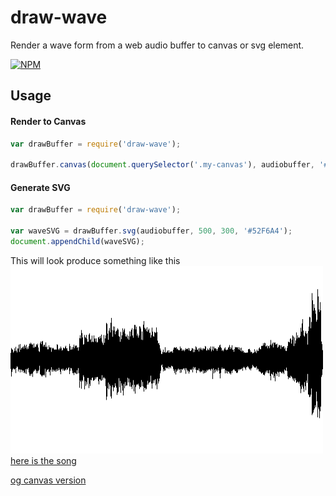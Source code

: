 # draw-wave

Render a wave form from a web audio buffer to canvas or svg element.

[![NPM](https://nodei.co/npm/draw-wave.png?downloads=true)](https://npmjs.org/package/draw-wave)

## Usage

#### Render to Canvas
``` javascript
var drawBuffer = require('draw-wave');

drawBuffer.canvas(document.querySelector('.my-canvas'), audiobuffer, '#52F6A4');
```

#### Generate SVG
``` javascript
var drawBuffer = require('draw-wave');

var waveSVG = drawBuffer.svg(audiobuffer, 500, 300, '#52F6A4');
document.appendChild(waveSVG);
```
This will look produce something like this
![](./girlfriend.png)
[here is the song](https://www.youtube.com/watch?v=GWMCSimyD6I)

[og canvas version](https://github.com/cwilso/Audio-Buffer-Draw)
